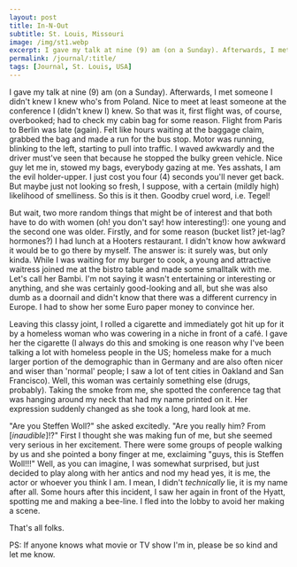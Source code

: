```yaml
---
layout: post
title: In-N-Out
subtitle: St. Louis, Missouri
image: /img/st1.webp
excerpt: I gave my talk at nine (9) am (on a Sunday). Afterwards, I met someone I didn't knew I knew who's from Poland. Nice to meet at least someone at the conference I (didn't knew I) knew.
permalink: /journal/:title/
tags: [Journal, St. Louis, USA]
---
```


I gave my talk at nine (9) am (on a Sunday). Afterwards, I met someone I didn't knew I knew who's from Poland. Nice to meet at least someone at the conference I (didn't knew I) knew. So that was it, first flight was, of course, overbooked; had to check my cabin bag for some reason. Flight from Paris to Berlin was late (again). Felt like hours waiting at the baggage claim, grabbed the bag and made a run for the bus stop. Motor was running, blinking to the left, starting to pull into traffic. I waved awkwardly and the driver must've seen that because he stopped the bulky green vehicle. Nice guy let me in, stowed my bags, everybody gazing at me. Yes asshats, I am the evil holder-upper. I just cost you four (4) seconds you'll never get back. But maybe just not looking so fresh, I suppose, with a certain (mildly high) likelihood of smelliness. So this is it then. Goodby cruel word, i.e. Tegel!

But wait, two more random things that might be of interest and that both have to do with women (oh! you don't say! how interesting!): one young and the second one was older. Firstly, and for some reason (bucket list? jet-lag? hormones?) I had lunch at a Hooters restaurant. I didn't know how awkward it would be to go there by myself. The answer is: it surely was, but only kinda. While I was waiting for my burger to cook, a young and attractive waitress joined me at the bistro table and made some smalltalk with me. Let's call her Bambi. I'm not saying it wasn't entertaining or interesting or anything, and she was certainly good-looking and all, but she was also dumb as a doornail and didn't know that there was a different currency in Europe. I had to show her some Euro paper money to convince her.

Leaving this classy joint, I rolled a cigarette and immediately got hit up for it by a homeless woman who was cowering in a niche in front of a café. I gave her the cigarette (I always do this and smoking is one reason why I've been talking a lot with homeless people in the US; homeless make for a much larger portion of the demographic than in Germany and are also often nicer and wiser than 'normal' people; I saw a lot of tent cities in Oakland and San Francisco). Well, this woman was certainly something else (drugs, probably). Taking the smoke from me, she spotted the conference tag that was hanging around my neck that had my name printed on it. Her expression suddenly changed as she took a long, hard look at me.

"Are you Steffen Woll?" she asked excitedly. "Are you really him? From \[*inaudible*\]!?" First I thought she was making fun of me, but she seemed very serious in her excitement. There were some groups of people walking by us and she pointed a bony finger at me, exclaiming "guys, this is Steffen Woll!!!" Well, as you can imagine, I was somewhat surprised, but just decided to play along with her antics and nod my head yes, it is me, the actor or whoever you think I am. I mean, I didn't *technically* lie, it is my name after all. Some hours after this incident, I saw her again in front of the Hyatt, spotting me and making a bee-line. I fled into the lobby to avoid her making a scene.

That's all folks.

PS: If anyone knows what movie or TV show I'm in, please be so kind and let me know.
